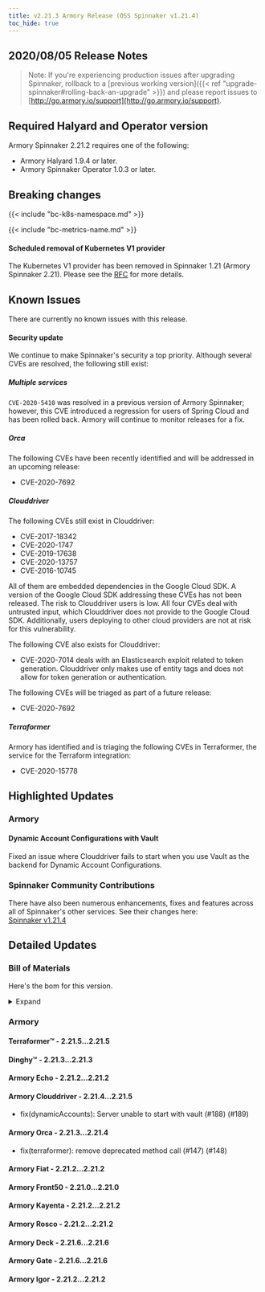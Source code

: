 ```yaml
---
title: v2.21.3 Armory Release (OSS Spinnaker v1.21.4)
toc_hide: true
---
```


## 2020/08/05 Release Notes

> Note: If you're experiencing production issues after upgrading Spinnaker, rollback to a [previous working version]({{< ref "upgrade-spinnaker#rolling-back-an-upgrade" >}}) and please report issues to [http://go.armory.io/support](http://go.armory.io/support).

## Required Halyard and Operator version

Armory Spinnaker 2.21.2 requires one of the following:
* Armory Halyard 1.9.4 or later.
* Armory Spinnaker Operator 1.0.3 or later.
## Breaking changes
<!-- Copy/paste from the previous version if there are recent ones. We can drop breaking changes after 3 minor versions. -->

{{< include "bc-k8s-namespace.md" >}}

{{< include "bc-metrics-name.md" >}}

#### Scheduled removal of Kubernetes V1 provider
The Kubernetes V1 provider has been removed in Spinnaker 1.21 (Armory Spinnaker 2.21). Please see the [RFC](https://github.com/spinnaker/governance/blob/master/rfc/eol_kubernetes_v1.md) for more details.

## Known Issues
<!-- Copy/paste known issues from the previous version if they're not fixed -->
There are currently no known issues with this release.

#### Security update

We continue to make Spinnaker's security a top priority. Although several CVEs are resolved, the following still exist:

##### Multiple services

`CVE-2020-5410` was resolved in a previous version of Armory Spinnaker; however, this CVE introduced a regression for users of Spring Cloud and has been rolled back. Armory will continue to monitor releases for a fix.

##### Orca

The following CVEs have been recently identified and will be addressed in an upcoming release:

- CVE-2020-7692

##### Clouddriver

The following CVEs still exist in Clouddriver:

- CVE-2017-18342
- CVE-2020-1747
- CVE-2019-17638 
- CVE-2020-13757
- CVE-2016-10745

All of them are embedded dependencies in the Google Cloud SDK. A version of the Google Cloud SDK addressing these CVEs has not been released. The risk to Clouddriver users is low. All four CVEs deal with untrusted input, which Clouddriver does not provide to the Google Cloud SDK. Additionally, users deploying to other cloud providers are not at risk for this vulnerability.

The following CVE also exists for Clouddriver:

- CVE-2020-7014 deals with an Elasticsearch exploit related to token generation. Clouddriver only makes use of entity tags and does not allow for token generation or authentication.

The following CVEs will be triaged as part of a future release:
- CVE-2020-7692

##### Terraformer

Armory has identified and is triaging the following CVEs in Terraformer, the service for the Terraform integration:

- CVE-2020-15778


## Highlighted Updates

### Armory

#### Dynamic Account Configurations with Vault

Fixed an issue where Clouddriver fails to start when you use Vault as the backend for Dynamic Account Configurations.

###  Spinnaker Community Contributions

<!-- Copy/paste highlights from the corresponding OSS version. -->

There have also been numerous enhancements, fixes and features across all of Spinnaker's other services. See their changes here:  
[Spinnaker v1.21.4](https://www.spinnaker.io/community/releases/versions/1-21-4-changelog)

## Detailed Updates

### Bill of Materials
Here's the bom for this version.
<details><summary>Expand</summary>
<pre class="highlight">
<code>version: 2.21.3
timestamp: "2020-08-26 16:59:10"
services:
    clouddriver:
        commit: 8af10d5b
        version: 2.21.5
    deck:
        commit: 53d7adc3
        version: 2.21.6
    dinghy:
        commit: 8fa8c0ae
        version: 2.21.3
    echo:
        commit: 17a274cf
        version: 2.21.2
    fiat:
        commit: a7b64e03
        version: 2.21.2
    front50:
        commit: 9b3d3bac
        version: 2.21.0
    gate:
        commit: "844223e9"
        version: 2.21.6
    igor:
        commit: b3a7e1fc
        version: 2.21.2
    kayenta:
        commit: 7caca133
        version: 2.21.2
    monitoring-daemon:
        version: 2.21.0
    monitoring-third-party:
        version: 2.21.0
    orca:
        commit: 7da34395
        version: 2.21.4
    rosco:
        commit: f9f89e5a
        version: 2.21.2
    terraformer:
        commit: 516ca41a
        version: 2.21.5
dependencies:
    redis:
        version: 2:2.8.4-2
artifactSources:
    dockerRegistry: docker.io/armory
</code>
</pre>
</details>

### Armory


#### Terraformer™ - 2.21.5...2.21.5


#### Dinghy™ - 2.21.3...2.21.3


#### Armory Echo - 2.21.2...2.21.2


#### Armory Clouddriver - 2.21.4...2.21.5

  - fix(dynamicAccounts): Server unable to start with vault (#188) (#189)

#### Armory Orca - 2.21.3...2.21.4

  - fix(terraformer): remove deprecated method call (#147) (#148)

#### Armory Fiat - 2.21.2...2.21.2


#### Armory Front50 - 2.21.0...2.21.0


#### Armory Kayenta - 2.21.2...2.21.2


#### Armory Rosco - 2.21.2...2.21.2


#### Armory Deck - 2.21.6...2.21.6


#### Armory Gate - 2.21.6...2.21.6


#### Armory Igor - 2.21.2...2.21.2



